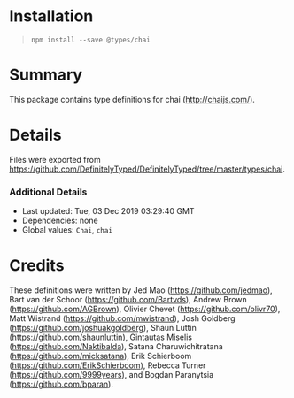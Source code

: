 # Installation
> `npm install --save @types/chai`

# Summary
This package contains type definitions for chai (http://chaijs.com/).

# Details
Files were exported from https://github.com/DefinitelyTyped/DefinitelyTyped/tree/master/types/chai.

### Additional Details
 * Last updated: Tue, 03 Dec 2019 03:29:40 GMT
 * Dependencies: none
 * Global values: `Chai`, `chai`

# Credits
These definitions were written by Jed Mao (https://github.com/jedmao), Bart van der Schoor (https://github.com/Bartvds), Andrew Brown (https://github.com/AGBrown), Olivier Chevet (https://github.com/olivr70), Matt Wistrand (https://github.com/mwistrand), Josh Goldberg (https://github.com/joshuakgoldberg), Shaun Luttin (https://github.com/shaunluttin), Gintautas Miselis (https://github.com/Naktibalda), Satana Charuwichitratana (https://github.com/micksatana), Erik Schierboom (https://github.com/ErikSchierboom), Rebecca Turner (https://github.com/9999years), and Bogdan Paranytsia (https://github.com/bparan).
